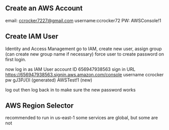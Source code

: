 ## Create an AWS Account
email: ccrocker7227@gmail.com
username:ccrocker72
PW: AWSConsole!1

## Create IAM User
Identity and Access Management
go to IAM, create new user, assign group (can create new group name if necessary)
force user to create password on first login.

now log in as IAM User
account ID
656947938563
sign in URL
https://656947938563.signin.aws.amazon.com/console
username
ccrocker
pw
gJ3PJ{)l (generated)
AWSTest!1 (new)

log out then log back in to make sure the new password works

## AWS Region Selector
recommended to run in us-east-1
some services are global, but some are not
